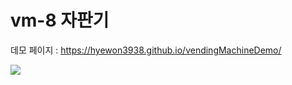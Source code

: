 # vm-8 자판기

데모 페이지 : https://hyewon3938.github.io/vendingMachineDemo/

![](https://mblogthumb-phinf.pstatic.net/MjAyMDAzMTJfMTI5/MDAxNTgzOTc1MzkwNDM3.82kHZQRNl3fKKs3W-uCwmIjZll32o32RUAmwhQntyUQg.Gt0nwKRey1zci8mj6timeHlWE-xTRNakPF6U0jVFEtUg.PNG.ehak3/vm.png?type=w800)

